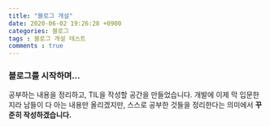 ```yaml
---
title: "블로그 개설"
date: 2020-06-02 19:26:28 +0900
categories: 블로그
tags : 블로그 개설 테스트
comments : true 
---
```


### 블로그를 시작하며...
공부하는 내용을 정리하고, TIL을 작성할 공간을 만들었습니다. 개발에 이제 막 입문한지라 남들이 다 아는 내용만 올리겠지만, 스스로 공부한 것들을 정리한다는 의미에서 **꾸준히 작성하겠습니다.**

